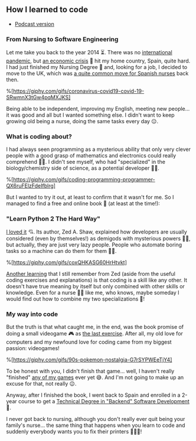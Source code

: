 ## How I learned to code

* [Podcast version](https://anchor.fm/gabriel-romaymachado/episodes/How-I-learned-to-code-euqd4j)

### From Nursing to Software Engineering

Let me take you back to the year 2014 ⏳. There was no [international pandemic](https://en.wikipedia.org/wiki/COVID-19_pandemic), but [an economic crisis](https://en.wikipedia.org/wiki/2008%E2%80%932014_Spanish_financial_crisis) 💸 hit my home country, Spain, quite hard. I had just finished my Nursing Degree 💊 and, looking for a job, I decided to move to the UK, which was [a quite common move for Spanish nurses](https://www.sciencedirect.com/science/article/pii/S0020748916301304#:~:text=From%20the%20data%20available%20to,Spanish%2Dtrained%20nurses%20working%20abroad.&text=During%20this%20period%2C%205760%20Spanish,Italy%20and%20250%20to%20Norway.) back then.


%[https://giphy.com/gifs/coronavirus-covid19-covid-19-SRwmnX3tGw4pqMXJKS]


Being able to be independent, improving my English, meeting new people... it was good and all but I wanted something else. I didn't want to keep growing old being a nurse, doing the same tasks every day 😑.


### What is coding about?

I had always seen programming as a mysterious ability that only very clever people with a good grasp of mathematics and electronics could really comprehend 🧙‍♂️. I didn't see myself, who had "specialized" in the biology/chemistry side of science, as a potential developer 🙅‍♂️.


%[https://giphy.com/gifs/coding-programming-programmer-QX6ruFElzFdeIfblrg]


But I wanted to try it out, at least to confirm that it wasn't for me. So I managed to find a free and online book 📖 (at least at the time!):

### "Learn Python 2 The Hard Way"

[I loved it](https://learnpythonthehardway.org/book/) 💘. Its author, Zed A. Shaw, explained how developers are usually considered (even by themselves!) as demigods with mysterious powers 🦸‍♀️, but actually, they are just very lazy people. People who automate boring tasks so a machine can do them for them 👩‍💻.


%[https://giphy.com/gifs/coxQHKASG60HrHtvkt]


[Another learning](https://learnpythonthehardway.org/book/advice.html) that I still remember from Zed (aside from the useful coding exercises and explanations) is that coding is a skill like any other. It doesn't have true meaning by itself but only combined with other skills or knowledge. Even for a nurse 👩‍⚕️ like me, who knows, maybe someday I would find out how to combine my two specializations 🔗!

### My way into code

But the truth is that what caught me, in the end, was the book promise of doing a small videogame 🎮 as [the last exercise](https://learnpythonthehardway.org/book/ex52.html). After all, my old love for computers and my newfound love for coding came from my biggest passion: videogames!


%[https://giphy.com/gifs/90s-pokemon-nostalgia-G7rSYPWEeTjY4]


To be honest with you, I didn't finish that game... well, I haven't really "finished" [any of my games](https://github.com/W01fw00d) ever yet 😅. And I'm not going to make up an excuse for that, not really 😉.

Anyway, after I finished the book, I went back to Spain and enrolled in a 2-year course to get a [Technical Degree in "Backend" Software Development](https://www.linkedin.com/in/%F0%9F%96%B1%EF%B8%8Fgabriel-romay-machado-40050a114/?locale=en_US) 📜.

I never got back to nursing, although you don't really ever quit being your family's nurse... the same thing that happens when you learn to code and suddenly everybody wants you to fix their printers 🤦🏽‍♀️!
